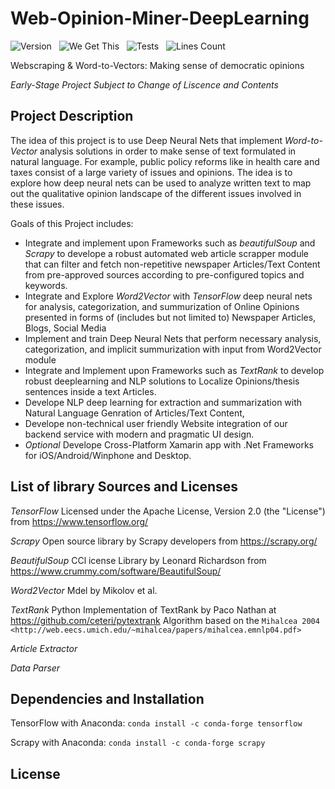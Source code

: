 # Web-Opinion-Miner-DeepLearning
![Version](https://img.shields.io/badge/Version-0.01-brightgreen.svg?style=for-the-badge)    ![We Get This](https://img.shields.io/badge/We%20Got%20This-Yes-brightgreen.svg?style=for-the-badge)    ![Tests](https://img.shields.io/badge/Tests-1%2F1-brightgreen.svg?style=for-the-badge)    ![Lines Count](https://img.shields.io/badge/Lines-152444-brightgreen.svg?style=for-the-badge)

Webscraping &amp; Word-to-Vectors: Making sense of democratic opinions

*Early-Stage Project Subject to Change of Liscence and Contents*

Project Description
---- 

The idea of this project is to use Deep Neural Nets that implement *Word-to-Vector* analysis solutions in order to make sense of text formulated in natural language. For example, public policy reforms like in health care and taxes consist of a large variety of issues and opinions. The idea is to explore how deep neural nets can be used to analyze written text to map out the qualitative opinion landscape of the different issues involved in these issues.

Goals of this Project includes:
-  <Current Stage> Integrate and implement upon Frameworks such as *beautifulSoup* and *Scrapy* to develope a robust automated web article scrapper module that can filter and fetch non-repetitive newspaper Articles/Text Content from pre-approved sources according to pre-configured topics and keywords. 
-  <Current Stage> Integrate and Explore *Word2Vector* with *TensorFlow* deep neural nets for analysis, categorization, and summurization of Online Opinions presented in forms of (includes but not limited to) Newspaper Articles, Blogs, Social Media
-  Implement and train Deep Neural Nets that perform necessary analysis, categorization, and implicit summurization with input from Word2Vector module
-  Integrate and Implement upon Frameworks such as *TextRank* to develop robust deeplearning and NLP solutions to Localize Opinions/thesis sentences inside a text Articles.
-  Develope NLP deep learning for extraction and summarization with Natural Language Genration of Articles/Text Content, 
-  Develope non-technical user friendly Website integration of our backend service with modern and pragmatic UI design.
-  *Optional* Develope Cross-Platform Xamarin app with .Net Frameworks for iOS/Android/Winphone and Desktop.


List of library Sources and Licenses
---- 
*TensorFlow*
Licensed under the Apache License, Version 2.0 (the "License") from https://www.tensorflow.org/

*Scrapy* 
Open source library by Scrapy developers from https://scrapy.org/

*BeautifulSoup*
CCl icense Library by Leonard Richardson from https://www.crummy.com/software/BeautifulSoup/

*Word2Vector*
Mdel by Mikolov et al.

*TextRank*
Python Implementation of TextRank by Paco Nathan at https://github.com/ceteri/pytextrank
Algorithm based on the 
`Mihalcea 2004 <http://web.eecs.umich.edu/~mihalcea/papers/mihalcea.emnlp04.pdf>`

*Article Extractor*

*Data Parser*


Dependencies and Installation
---- 
TensorFlow with Anaconda:
``
conda install -c conda-forge tensorflow
``

Scrapy with Anaconda:
``
conda install -c conda-forge scrapy
``

License
---- 
